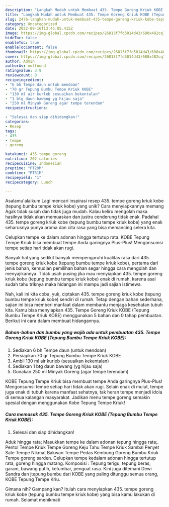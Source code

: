 ```yaml
---
description: "Langkah Mudah untuk Membuat 435. Tempe Goreng Kriuk KOBE (Tepung Bumbu Tempe Kriuk KOBE){ yang Menggugah Selera"
title: "Langkah Mudah untuk Membuat 435. Tempe Goreng Kriuk KOBE (Tepung Bumbu Tempe Kriuk KOBE){ yang Menggugah Selera"
slug: 2476-langkah-mudah-untuk-membuat-435-tempe-goreng-kriuk-kobe-tepung-bumbu-tempe-kriuk-kobe-yang-menggugah-selera
category: Uncategorized
date: 2022-09-16T13:45:05.415Z
image: https://img-global.cpcdn.com/recipes/26813f7fd5014d43/680x482cq70/435-tempe-goreng-kriuk-kobe-tepung-bumbu-tempe-kriuk-kobe-foto-resep-utama.jpg
hideToc: false
enableToc: true
enableTocContent: false
thumbnail: https://img-global.cpcdn.com/recipes/26813f7fd5014d43/680x482cq70/435-tempe-goreng-kriuk-kobe-tepung-bumbu-tempe-kriuk-kobe-foto-resep-utama.jpg
cover: https://img-global.cpcdn.com/recipes/26813f7fd5014d43/680x482cq70/435-tempe-goreng-kriuk-kobe-tepung-bumbu-tempe-kriuk-kobe-foto-resep-utama.jpg
author: Admin
authorAv: notfound
ratingvalue: 3.9
reviewcount: 8
recipeingredient:
- "6 bh Tempe daun untuk mendoan"
- "70 gr Tepung Bumbu Tempe Kriuk KOBE"
- "130 ml air kurleb sesuaikan kekentalan"
- "1 btg daun bawang yg hijau saja"
- "250 ml Minyak Goreng agar tempe terendam"
recipeinstructions:

- "Selesai dan siap dihidangkan!"
categories:
- Resep
tags:
- 435
- tempe
- goreng

katakunci: 435 tempe goreng 
nutrition: 202 calories
recipecuisine: Indonesian
preptime: "PT29M"
cooktime: "PT31M"
recipeyield: "1"
recipecategory: Lunch

---
```



Asalamu'alaikum Lagi mencari inspirasi resep 435. tempe goreng kriuk kobe (tepung bumbu tempe kriuk kobe) yang unik? Cara menyiapkannya memang Agak tidak susah dan tidak juga mudah. Kalau keliru mengolah maka hasilnya tidak akan memuaskan dan justru cenderung tidak enak. Padahal 435. tempe goreng kriuk kobe (tepung bumbu tempe kriuk kobe) yang enak seharusnya punya aroma dan cita rasa yang bisa memancing selera kita.


Celupkan tempe ke dalam adonan hingga tertutup rata. KOBE Tepung Tempe Kriuk bisa membuat tempe Anda garingnya Plus-Plus! Mengonsumsi tempe setiap hari tidak akan rugi.

Banyak hal yang sedikit banyak mempengaruhi kualitas rasa dari 435. tempe goreng kriuk kobe (tepung bumbu tempe kriuk kobe), pertama dari jenis bahan, kemudian pemilihan bahan segar hingga cara mengolah dan menyajikannya. Tidak usah pusing jika mau menyiapkan 435. tempe goreng kriuk kobe (tepung bumbu tempe kriuk kobe) enak di rumah, karena asal sudah tahu triknya maka hidangan ini mampu jadi sajian istimewa.


Nah, kali ini kita coba, yuk, ciptakan 435. tempe goreng kriuk kobe (tepung bumbu tempe kriuk kobe) sendiri di rumah. Tetap dengan bahan sederhana, sajian ini bisa memberi manfaat dalam membantu menjaga kesehatan tubuh kita. Kamu bisa menyiapkan 435. Tempe Goreng Kriuk KOBE (Tepung Bumbu Tempe Kriuk KOBE) menggunakan 5 bahan dan 0 tahap pembuatan. Berikut ini cara dalam membuat hidangannya.

<!--inarticleads1-->

##### Bahan-bahan dan bumbu yang wajib ada untuk pembuatan 435. Tempe Goreng Kriuk KOBE (Tepung Bumbu Tempe Kriuk KOBE):

1. Sediakan 6 bh Tempe daun (untuk mendoan)
1. Persiapkan 70 gr Tepung Bumbu Tempe Kriuk KOBE
1. Ambil 130 ml air kurleb (sesuaikan kekentalan)
1. Sediakan 1 btg daun bawang (yg hijau saja)
1. Gunakan 250 ml Minyak Goreng (agar tempe terendam)


KOBE Tepung Tempe Kriuk bisa membuat tempe Anda garingnya Plus-Plus! Mengonsumsi tempe setiap hari tidak akan rugi. Selain enak di mulut, tempe juga enak di tubuh karena manfaat sehatnya, tak heran tempe menjadi idola di semua kalangan masyarakat. Jadikan menu tempe goreng semakin spesial dengan menggunakan Kobe Tepung Tempe Kriuk! 

<!--inarticleads2-->

##### Cara memasak 435. Tempe Goreng Kriuk KOBE (Tepung Bumbu Tempe Kriuk KOBE):


1. Selesai dan siap dihidangkan!

Aduk hingga rata; Masukkan tempe ke dalam adonan tepung hingga rata;. Pentol Tempe Kriuk Tempe Goreng Keju Tahu Tempe Kriuk Sambal Penyet Sate Tempe Nikmat Bakwan Tempe Pedas Kembung Goreng Bumbu Kriuk Tempe goreng sarden. Celupkan tempe kedalam adonan hingga tertutup rata, goreng hingga matang. Komposisi : Tepung terigu, tepung beras, garam, bawang putih, ketumbar, penguat rasa. Kini juga ditemani Dewi Sandra dan jtepung bumbu dari KOBE yang paling ditunggu semua orang, KOBE Tepung Tempe Kriu. 

Gimana nih? Gampang kan? Itulah cara menyiapkan 435. tempe goreng kriuk kobe (tepung bumbu tempe kriuk kobe) yang bisa kamu lakukan di rumah. Selamat menikmati
